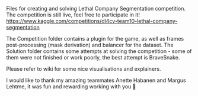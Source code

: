 Files for creating and solving Lethal Company Segmentation competition. The competition is still live, feel free to participate in it! https://www.kaggle.com/competitions/dl4cv-team10-lethal-company-segmentation

The Competition folder contains a plugin for the game, as well as frames post-processing (mask derivation) and balancer for the dataset. The Solution folder contains some attempts at solving the competition - some of them were not finished or work poorly, the best attempt is BraveSnake.

Please refer to wiki for some nice visualisations and explainers.

I would like to thank my amazing teammates Anette Habanen and Margus Lehtme, it was fun and rewarding working with you 🙂
